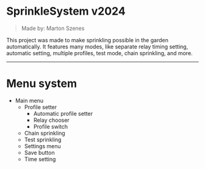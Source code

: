 # SprinkleSystem v2024

> Made by: Marton Szenes

This project was made to make sprinkling possible in the garden automatically.
It features many modes, like separate relay timing setting, automatic setting, multiple profiles, test mode, chain sprinkling, and more.

---

# Menu system

- Main menu
  - Profile setter
    - Automatic profile setter
    - Relay chooser
    - Profile switch
  - Chain sprinkling
  - Test sprinkling
  - Settings menu
  - Save button
  - Time setting
